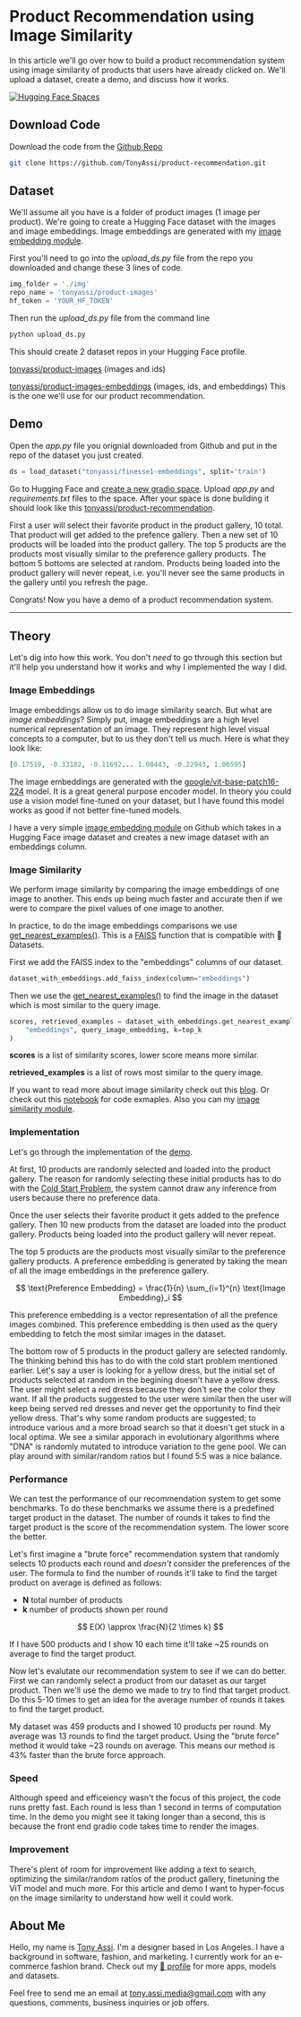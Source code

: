 # Product Recommendation using Image Similarity
In this article we'll go over how to build a product recommendation system using image similarity of products that users have already clicked on. We'll upload a dataset, create a demo, and discuss how it works.

[![Hugging Face Spaces](https://img.shields.io/badge/%F0%9F%A4%97%20Hugging%20Face-Spaces-blue)](https://huggingface.co/spaces/tonyassi/product-recommendation)

## Download Code
Download the code from the [Github Repo](https://github.com/TonyAssi/product-recommendation)
```bash
git clone https://github.com/TonyAssi/product-recommendation.git 
```

## Dataset
We'll assume all you have is a folder of product images (1 image per product). We're going to create a Hugging Face dataset with the images and image embeddings. Image embeddings are generated with my [image embedding module](https://github.com/TonyAssi/HF-Embed-Images).

First you'll need to go into the *upload_ds.py* file from the repo you downloaded and change these 3 lines of code.
```python
img_folder = './img'
repo_name = 'tonyassi/product-images'
hf_token = 'YOUR_HF_TOKEN'
```

Then run the *upload_ds.py* file from the command line
```bash
python upload_ds.py
```

This should create 2 dataset repos in your Hugging Face profile. 

[tonyassi/product-images](https://huggingface.co/datasets/tonyassi/product-images) (images and ids)

[tonyassi/product-images-embeddings](https://huggingface.co/datasets/tonyassi/product-images-embeddings) (images, ids, and embeddings) This is the one we'll use for our product recommendation.

## Demo
Open the *app.py* file you orignial downloaded from Github and put in the repo of the dataset you just created.
```python
ds = load_dataset("tonyassi/finesse1-embeddings", split='train')
```

Go to Hugging Face and [create a new gradio space](https://huggingface.co/new-space?sdk=gradio). Upload *app.py* and *requirements.txt* files to the space. After your space is done building it should look like this [tonyassi/product-recommendation](https://huggingface.co/spaces/tonyassi/product-recommendation).

First a user will select their favorite product in the product gallery, 10 total. That product will get added to the prefence gallery. Then a new set of 10 products will be loaded into the product gallery. The top 5 products are the products most visually similar to the preference gallery products. The bottom 5 bottoms are selected at random. Products being loaded into the product gallery will never repeat, i.e. you'll never see the same products in the gallery until you refresh the page.

Congrats! Now you have a demo of a product recommendation system.

---

## Theory
Let's dig into how this work. You don't *need* to go through this section but it'll help you understand how it works and why I implemented the way I did.

### Image Embeddings
Image embeddings allow us to do image similarity search. But what are *image embeddings*? Simply put, image embeddings are a high level numerical representation of an image. They represent high level visual concepts to a computer, but to us they don't tell us much. Here is what they look like:
```python
[0.17519, -0.33182, -0.11692... 1.08443, -0.22943, 1.06595]
```

The image embeddings are generated with the [google/vit-base-patch16-224](https://huggingface.co/google/vit-base-patch16-224) model. It is a great general purpose encoder model. In theory you could use a vision model fine-tuned on your dataset, but I have found this model works as good if not better fine-tuned models.

I have a very simple [image embedding module](https://github.com/TonyAssi/HF-Embed-Images) on Github which takes in a Hugging Face image dataset and creates a new image dataset with an embeddings column.

### Image Similarity
We perform image similarity by comparing the image embeddings of one image to another. This ends up being much faster and accurate then if we were to compare the pixel values of one image to another. 

In practice, to do the image embeddings comparisons we use [get_nearest_examples()](https://huggingface.co/docs/datasets/v2.7.1/en/package_reference/main_classes#datasets.Dataset.get_nearest_examples). This is a [FAISS](https://github.com/facebookresearch/faiss) function that is compatible with 🤗 Datasets.

First we add the FAISS index to the "embeddings" columns of our dataset.
```python
dataset_with_embeddings.add_faiss_index(column="embeddings")
```

Then we use the [get_nearest_examples()](https://huggingface.co/docs/datasets/v2.7.1/en/package_reference/main_classes#datasets.Dataset.get_nearest_examples) to find the image in the dataset which is most similar to the query image.
```python
scores, retrieved_examples = dataset_with_embeddings.get_nearest_examples(
    "embeddings", query_image_embedding, k=top_k
)
```

**scores** is a list of similarity scores, lower score means more similar.

**retrieved_examples** is a list of rows most similar to the query image.

If you want to read more about image similarity check out this [blog](https://huggingface.co/blog/image-similarity). Or check out this [notebook](https://colab.research.google.com/gist/sayakpaul/5b5b5a9deabd3c5d8cb5ef8c7b4bb536/image_similarity_faiss.ipynb) for code exmaples. Also you can my [image similarity module](https://github.com/TonyAssi/ImSim).

### Implementation
Let's go through the implementation of the [demo](https://huggingface.co/spaces/tonyassi/product-recommendation).

At first, 10 products are randomly selected and loaded into the product gallery. The reason for randomly selecting these initial products has to do with the [Cold Start Problem](https://en.wikipedia.org/wiki/Cold_start_(recommender_systems)), the system cannot draw any inference from users because there no preference data.

Once the user selects their favorite product it gets added to the prefence gallery. Then 10 new products from the dataset are loaded into the product gallery. Products being loaded into the product gallery will never repeat.

The top 5 products are the products most visually similar to the preference gallery products. A preference embedding is generated by taking the mean of all the image embeddings in the preference gallery. 

$$
\text{Preference Embedding} = \frac{1}{n} \sum_{i=1}^{n} \text{Image Embedding}_i
$$

This preference embedding is a vector representation of all the prefence images combined. This preference embedding is then used as the query embedding to fetch the most similar images in the dataset.

The bottom row of 5 products in the product gallery are selected randomly. The thinking behind this has to do with the cold start problem mentioned earlier. Let's say a user is looking for a yellow dress, but the initial set of products selected at random in the begining doesn't have a yellow dress. The user might select a red dress because they don't see the color they want. If all the products suggested to the user were similar then the user will keep being served red dresses and never get the opportunity to find their yellow dress. That's why some random products are suggested; to introduce various and a more broad search so that it doesn't get stuck in a local optima. We see a similar apporach in evolutionary algorithms where "DNA" is randomly mutated to introduce variation to the gene pool. We can play around with similar/random ratios but I found 5:5 was a nice balance.

### Performance
We can test the performance of our recommendation system to get some benchmarks. To do these benchmarks we assume there is a predefined target product in the dataset. The number of rounds it takes to find the target product is the score of the recommendation system. The lower score the better.

Let's first imagine a "brute force" recommendation system that randomly selects 10 products each round and *doesn't* consider the preferences of the user. The formula to find the number of rounds it'll take to find the target product on average is defined as follows:

- **N** total number of products
- **k** number of products shown per round

$$
E(X) \approx \frac{N}{2 \times k}
$$

If I have 500 products and I show 10 each time it'll take ~25 rounds on average to find the target product.

Now let's evalutate our recommendation system to see if we can do better. First we can randomly select a product from our dataset as our target product. Then we'll use the demo we made to try to find that target product. Do this 5-10 times to get an idea for the average number of rounds it takes to find the target product.

My dataset was 459 products and I showed 10 products per round. My average was 13 rounds to find the target product. Using the "brute force" method it would take ~23 rounds on average. This means our method is 43% faster than the brute force approach.

### Speed
Although speed and efficeiency wasn't the focus of this project, the code runs pretty fast. Each round is less than 1 second in terms of computation time. In the demo you might see it taking longer than a second, this is because the front end gradio code takes time to render the images.

### Improvement
There's plent of room for improvement like adding a text to search, optimizing the similar/random ratios of the product gallery, finetuning the ViT model and much more. For this article and demo I want to hyper-focus on the image similarity to understand how well it could work.

## About Me
Hello, my name is [Tony Assi](https://www.tonyassi.com/). I'm a designer based in Los Angeles. I have a background in software, fashion, and marketing. I currently work for an e-commerce fashion brand. Check out my [🤗 profile](https://huggingface.co/tonyassi) for more apps, models and datasets.

Feel free to send me an email at <tony.assi.media@gmail.com> with any questions, comments, business inquiries or job offers.

